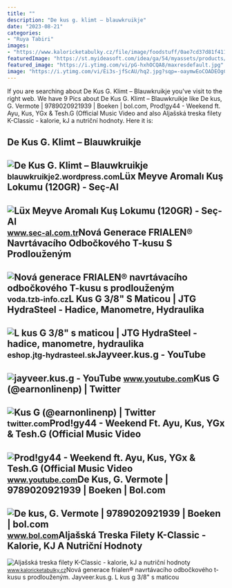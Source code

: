 ```yaml
---
title: ""
description: "De kus g. klimt – blauwkruikje"
date: "2023-08-21"
categories:
- "Ruya Tabiri"
images:
- "https://www.kaloricketabulky.cz/file/image/foodstuff/0ae7cd37d81f411aba8e4272c1331f83/702d35b3750d443ea83cec33414c352c"
featuredImage: "https://st.myideasoft.com/idea/ga/54/myassets/products/050/meyve-aromali-kus-lokumu1.jpg?revision=1646140745"
featured_image: "https://i.ytimg.com/vi/pG-hxhOCQA8/maxresdefault.jpg"
image: "https://i.ytimg.com/vi/Ei3s-jfScAU/hq2.jpg?sqp=-oaymwEoCOADEOgC8quKqQMcGADwAQH4Ac4FgALQBYoCDAgAEAEYciBaKBEwDw==&amp;rs=AOn4CLAIfcLsTcylk3ZS6bdCSFwVel8mGg"
---
```


If you are searching about De Kus G. Klimt – Blauwkruikje you've visit to the right web. We have 9 Pics about De Kus G. Klimt – Blauwkruikje like De kus, G. Vermote | 9789020921939 | Boeken | bol.com, Prod!gy44 - Weekend ft. Ayu, Kus, YGx &amp; Tesh.G (Official Music Video and also Aljašská treska filety K-Classic - kalorie, kJ a nutriční hodnoty. Here it is:

De Kus G. Klimt – Blauwkruikje
------------------------------

 ![De Kus G. Klimt – Blauwkruikje](https://blauwkruikje2.files.wordpress.com/2013/02/de-kus-klimt.jpg?w=670) <small>blauwkruikje2.wordpress.com</small>Lüx Meyve Aromalı Kuş Lokumu (120GR) - Seç-Al
---------------------------------------------

 ![Lüx Meyve Aromalı Kuş Lokumu (120GR) - Seç-Al](https://st.myideasoft.com/idea/ga/54/myassets/products/050/meyve-aromali-kus-lokumu1.jpg?revision=1646140745) <small>www.sec-al.com.tr</small>Nová Generace FRIALEN® Navrtávacího Odbočkového T-kusu S Prodlouženým
---------------------------------------------------------------------

 ![Nová generace FRIALEN® navrtávacího odbočkového T-kusu s prodlouženým](https://voda.tzb-info.cz/docu/zpravy/0195/019508o1.jpg) <small>voda.tzb-info.cz</small>L Kus G 3/8" S Maticou | JTG HydraSteel - Hadice, Manometre, Hydraulika
-----------------------------------------------------------------------

 ![L kus G 3/8" s maticou | JTG HydraSteel - hadice, manometre, hydraulika](https://eshop.jtg-hydrasteel.sk/app/uploads/2015/05/20151221_102421.jpg) <small>eshop.jtg-hydrasteel.sk</small>Jayveer.kus.g - YouTube
-----------------------

 ![jayveer.kus.g - YouTube](https://i.ytimg.com/vi/Ei3s-jfScAU/hq2.jpg?sqp=-oaymwEoCOADEOgC8quKqQMcGADwAQH4Ac4FgALQBYoCDAgAEAEYciBaKBEwDw==&rs=AOn4CLAIfcLsTcylk3ZS6bdCSFwVel8mGg) <small>www.youtube.com</small>Kus G (@earnonlinenp) | Twitter
-------------------------------

 ![Kus G (@earnonlinenp) | Twitter](https://pbs.twimg.com/profile_images/1241680184165556225/yOS3caSp.png) <small>twitter.com</small>Prod!gy44 - Weekend Ft. Ayu, Kus, YGx &amp; Tesh.G (Official Music Video
------------------------------------------------------------------------

 ![Prod!gy44 - Weekend ft. Ayu, Kus, YGx & Tesh.G (Official Music Video](https://i.ytimg.com/vi/pG-hxhOCQA8/maxresdefault.jpg) <small>www.youtube.com</small>De Kus, G. Vermote | 9789020921939 | Boeken | Bol.com
-----------------------------------------------------

 ![De kus, G. Vermote | 9789020921939 | Boeken | bol.com](https://media.s-bol.com/qxYE2xyZXwV7/525x840.jpg) <small>www.bol.com</small>Aljašská Treska Filety K-Classic - Kalorie, KJ A Nutriční Hodnoty
-----------------------------------------------------------------

 ![Aljašská treska filety K-Classic - kalorie, kJ a nutriční hodnoty](https://www.kaloricketabulky.cz/file/image/foodstuff/0ae7cd37d81f411aba8e4272c1331f83/702d35b3750d443ea83cec33414c352c) <small>www.kaloricketabulky.cz</small>Nová generace frialen® navrtávacího odbočkového t-kusu s prodlouženým. Jayveer.kus.g. L kus g 3/8" s maticou
